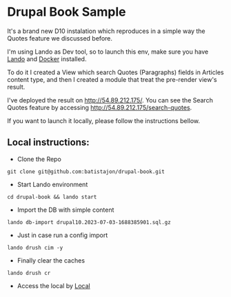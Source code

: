 # Drupal Book Sample

It's a brand new D10 instalation which reproduces in a simple way the Quotes feature we discussed before.

I'm using Lando as Dev tool, so to launch this env, make sure you have [Lando](https://docs.lando.dev/) and [Docker](https://docs.docker.com/engine/install/) installed.

To do it I created a View which search Quotes (Paragraphs) fields in Articles content type, and then I created a module that treat the pre-render view's result.

I've deployed the result on http://54.89.212.175/. You can see the Search Quotes feature by accessing http://54.89.212.175/search-quotes.

If you want to launch it locally, please follow the instructions bellow.

## Local instructions:
- Clone the Repo
```shell
git clone git@github.com:batistajon/drupal-book.git
```
- Start Lando environment
```shell
cd drupal-book && lando start
```
- Import the DB with simple content
```shell
lando db-import drupal10.2023-07-03-1688385901.sql.gz
```
- Just in case run a config import 
```shell
lando drush cim -y
```
- Finally clear the caches
```shell
lando drush cr
```

- Access the local by [Local](https://drupal-book.lndo.site/search-quotes)